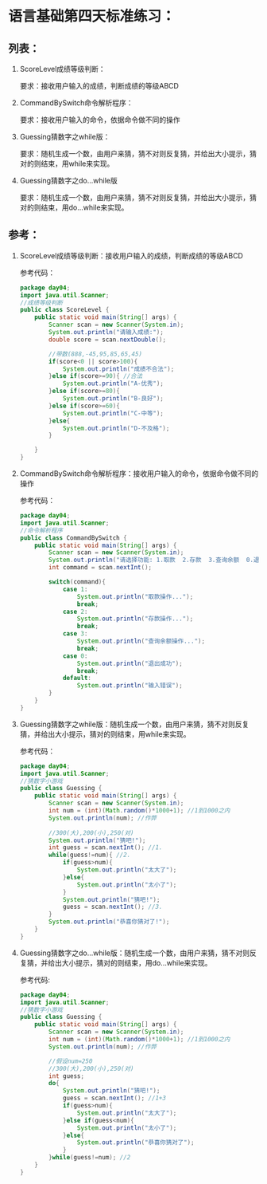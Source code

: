 # 语言基础第四天标准练习：

## 列表：

1. ScoreLevel成绩等级判断：

   要求：接收用户输入的成绩，判断成绩的等级ABCD

2. CommandBySwitch命令解析程序：

   要求：接收用户输入的命令，依据命令做不同的操作

3. Guessing猜数字之while版：

   要求：随机生成一个数，由用户来猜，猜不对则反复猜，并给出大小提示，猜对的则结束，用while来实现。

4. Guessing猜数字之do...while版

   要求：随机生成一个数，由用户来猜，猜不对则反复猜，并给出大小提示，猜对的则结束，用do...while来实现。



## 参考：

1. ScoreLevel成绩等级判断：接收用户输入的成绩，判断成绩的等级ABCD

   参考代码：

   ```java
   package day04;
   import java.util.Scanner;
   //成绩等级判断
   public class ScoreLevel {
       public static void main(String[] args) {
           Scanner scan = new Scanner(System.in);
           System.out.println("请输入成绩:");
           double score = scan.nextDouble();
   
           //带数(888,-45,95,85,65,45)
           if(score<0 || score>100){
               System.out.println("成绩不合法");
           }else if(score>=90){ //合法
               System.out.println("A-优秀");
           }else if(score>=80){
               System.out.println("B-良好");
           }else if(score>=60){
               System.out.println("C-中等");
           }else{
               System.out.println("D-不及格");
           }
   
       }
   }
   ```

2. CommandBySwitch命令解析程序：接收用户输入的命令，依据命令做不同的操作

   参考代码：

   ```java
   package day04;
   import java.util.Scanner;
   //命令解析程序
   public class CommandBySwitch {
       public static void main(String[] args) {
           Scanner scan = new Scanner(System.in);
           System.out.println("请选择功能: 1.取款  2.存款  3.查询余额  0.退卡");
           int command = scan.nextInt();
   
           switch(command){
               case 1:
                   System.out.println("取款操作...");
                   break;
               case 2:
                   System.out.println("存款操作...");
                   break;
               case 3:
                   System.out.println("查询余额操作...");
                   break;
               case 0:
                   System.out.println("退出成功");
                   break;
               default:
                   System.out.println("输入错误");
           }
       }
   }
   ```

3. Guessing猜数字之while版：随机生成一个数，由用户来猜，猜不对则反复猜，并给出大小提示，猜对的则结束，用while来实现。

   参考代码：

   ```java
   package day04;
   import java.util.Scanner;
   //猜数字小游戏
   public class Guessing {
       public static void main(String[] args) {
           Scanner scan = new Scanner(System.in);
           int num = (int)(Math.random()*1000+1); //1到1000之内
           System.out.println(num); //作弊
           
           //300(大),200(小),250(对)
           System.out.println("猜吧!");
           int guess = scan.nextInt(); //1.
           while(guess!=num){ //2.
               if(guess>num){
                   System.out.println("太大了");
               }else{
                   System.out.println("太小了");
               }
               System.out.println("猜吧!");
               guess = scan.nextInt(); //3.
           }
           System.out.println("恭喜你猜对了!");
       }
   }
   ```

4. Guessing猜数字之do...while版：随机生成一个数，由用户来猜，猜不对则反复猜，并给出大小提示，猜对的则结束，用do...while来实现。

   参考代码:

   ```java
   package day04;
   import java.util.Scanner;
   //猜数字小游戏
   public class Guessing {
       public static void main(String[] args) {
           Scanner scan = new Scanner(System.in);
           int num = (int)(Math.random()*1000+1); //1到1000之内
           System.out.println(num); //作弊
   
           //假设num=250
           //300(大),200(小),250(对)
           int guess;
           do{
               System.out.println("猜吧!");
               guess = scan.nextInt(); //1+3
               if(guess>num){
                   System.out.println("太大了");
               }else if(guess<num){
                   System.out.println("太小了");
               }else{
                   System.out.println("恭喜你猜对了");
               }
           }while(guess!=num); //2
       }
   }
   ```

